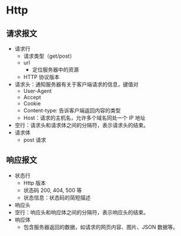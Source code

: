 # Http

## 请求报文

- 请求行
  - 请求类型（get/post）
  - url
    - 定位服务器中的资源
  - HTTP 协议版本
- 请求头：通知服务器有关于客户端请求的信息，键值对
  - User-Agent
  - Accept
  - Cookie
  - Content-type: 告诉客户端返回内容的类型
  - Host：请求的主机名，允许多个域名同处一个 IP 地址
- 空行：请求头和请求体之间的分隔符，表示请求头的结束。
- 请求体
  - post 请求

## 响应报文

- 状态行
  - Http 版本
  - 状态码 200, 404, 500 等
  - 状态信息：状态码的简短描述
- 响应头
- 空行：响应头和响应体之间的分隔符，表示响应头的结束。
- 响应体
  - 包含服务器返回的数据，如请求的网页内容、图片、JSON 数据等。
